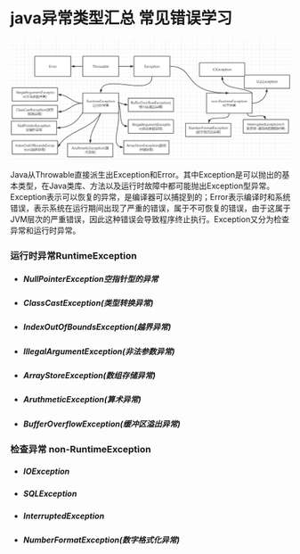 # java异常类型汇总 常见错误学习

![image-20210404160633538](java%E5%BC%82%E5%B8%B8%E7%B1%BB%E5%9E%8B.assets/image-20210404160633538.png)

Java从Throwable直接派生出Exception和Error。其中Exception是可以抛出的基本类型，在Java类库、方法以及运行时故障中都可能抛出Exception型异常。Exception表示可以恢复的异常，是编译器可以捕捉到的；Error表示编译时和系统错误，表示系统在运行期间出现了严重的错误，属于不可恢复的错误，由于这属于JVM层次的严重错误，因此这种错误会导致程序终止执行。Exception又分为检查异常和运行时异常。

### 运行时异常RuntimeException

- ##### NullPointerException空指针型的异常

- ##### ClassCastException(类型转换异常)

- ##### IndexOutOfBoundsException(越界异常)

- ##### IllegalArgumentException(非法参数异常)

- ##### ArrayStoreException(数组存储异常)

- ##### AruthmeticException(算术异常)

- ##### BufferOverflowException(缓冲区溢出异常)

### 检查异常 non-RuntimeException

- ##### IOException

- ##### SQLException

- ##### InterruptedException

- ##### NumberFormatException(数字格式化异常)